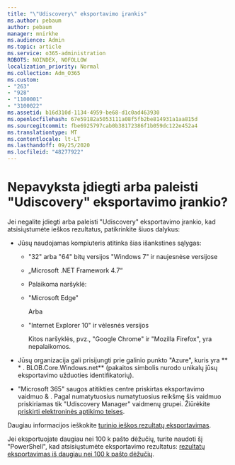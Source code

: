 ```yaml
---
title: "\"Udiscovery\" eksportavimo įrankis"
ms.author: pebaum
author: pebaum
manager: mnirkhe
ms.audience: Admin
ms.topic: article
ms.service: o365-administration
ROBOTS: NOINDEX, NOFOLLOW
localization_priority: Normal
ms.collection: Adm_O365
ms.custom:
- "263"
- "928"
- "1100001"
- "3100022"
ms.assetid: b16d310d-1134-4959-be68-d1c0ad463930
ms.openlocfilehash: 67e59182a5053111a08f5fb2be814931a1aa815d
ms.sourcegitcommit: fbe6925797cab0b38172386f1b059dc122e452a4
ms.translationtype: MT
ms.contentlocale: lt-LT
ms.lasthandoff: 09/25/2020
ms.locfileid: "48277922"
---
```

# <a name="cant-install-or-run-the-ediscovery-export-tool"></a>Nepavyksta įdiegti arba paleisti "Udiscovery" eksportavimo įrankio?

Jei negalite įdiegti arba paleisti "Udiscovery" eksportavimo įrankio, kad atsisiųstumėte ieškos rezultatus, patikrinkite šiuos dalykus:
  
- Jūsų naudojamas kompiuteris atitinka šias išankstines sąlygas:

  - "32" arba "64" bitų versijos "Windows 7" ir naujesnėse versijose

  - „Microsoft .NET Framework 4.7“

  - Palaikoma naršyklė:

  - "Microsoft Edge"

    Arba

  - "Internet Explorer 10" ir vėlesnės versijos

    Kitos naršyklės, pvz., "Google Chrome" ir "Mozilla Firefox", yra nepalaikomos.

- Jūsų organizacija gali prisijungti prie galinio punkto "Azure", kuris yra ** \* . BLOB.Core.Windows.net** (pakaitos simbolis nurodo unikalų jūsų eksportavimo užduoties identifikatorių).

- "Microsoft 365" saugos atitikties centre priskirtas eksportavimo vaidmuo &amp; . Pagal numatytuosius numatytuosius reikšmę šis vaidmuo priskiriamas tik "Udiscovery Manager" vaidmenų grupei. Žiūrėkite [priskirti elektroninės aptikimo teises](https://docs.microsoft.com/microsoft-365/compliance/assign-ediscovery-permissions).

Daugiau informacijos ieškokite [turinio ieškos rezultatų eksportavimas](https://docs.microsoft.com/microsoft-365/compliance/export-search-results).

Jei eksportuojate daugiau nei 100 k pašto dėžučių, turite naudoti šį "PowerShell", kad atsisiųstumėte eksportavimo rezultatus:  [rezultatų eksportavimas iš daugiau nei 100 k pašto dėžučių](https://docs.microsoft.com/microsoft-365/compliance/export-search-results?view=o365-worldwide%23exporting-results-from-more-than-100000-mailboxes).